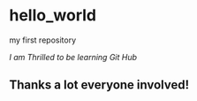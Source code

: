 # hello_world
my first repository

*I am Thrilled to be learning Git Hub*
## Thanks a lot everyone involved!
